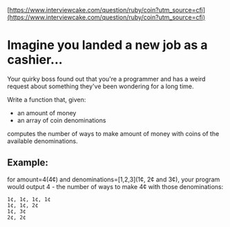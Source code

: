 [https://www.interviewcake.com/question/ruby/coin?utm_source=cfi](https://www.interviewcake.com/question/ruby/coin?utm_source=cfi)

# Imagine you landed a new job as a cashier...

Your quirky boss found out that you're a programmer and has a weird
request about something they've been wondering for a long time.

Write a function that, given:

- an amount of money
- an array of coin denominations

computes the number of ways to make amount of money with coins of the
available denominations.

## Example:

for amount=4(4¢) and denominations=[1,2,3](1¢, 2¢ and 3¢),
your program would output 4 - the number of ways to make 4¢ with those
denominations:

```
1¢, 1¢, 1¢, 1¢
1¢, 1¢, 2¢
1¢, 3¢
2¢, 2¢
```
